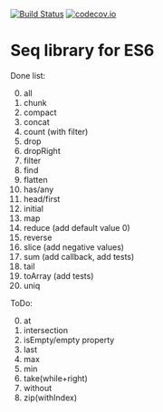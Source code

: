 [![Build Status](https://travis-ci.org/krikus/es6seq.svg?branch=master)](https://travis-ci.org/krikus/es6seq)
[![codecov.io](http://codecov.io/github/krikus/es6seq/coverage.svg?branch=master)](http://codecov.io/github/krikus/es6seq?branch=master)


# Seq library for ES6

Done list:

0. all
0. chunk
0. compact
0. concat
0. count (with filter)
0. drop
0. dropRight
0. filter
0. find
0. flatten
0. has/any
0. head/first
0. initial
0. map
0. reduce (add default value 0)
0. reverse
0. slice (add negative values)
0. sum (add callback, add tests)
0. tail
0. toArray (add tests)
0. uniq

ToDo:

0. at
0. intersection
0. isEmpty/empty property
0. last
0. max
0. min
0. take(while+right)
0. without
0. zip(withIndex)
